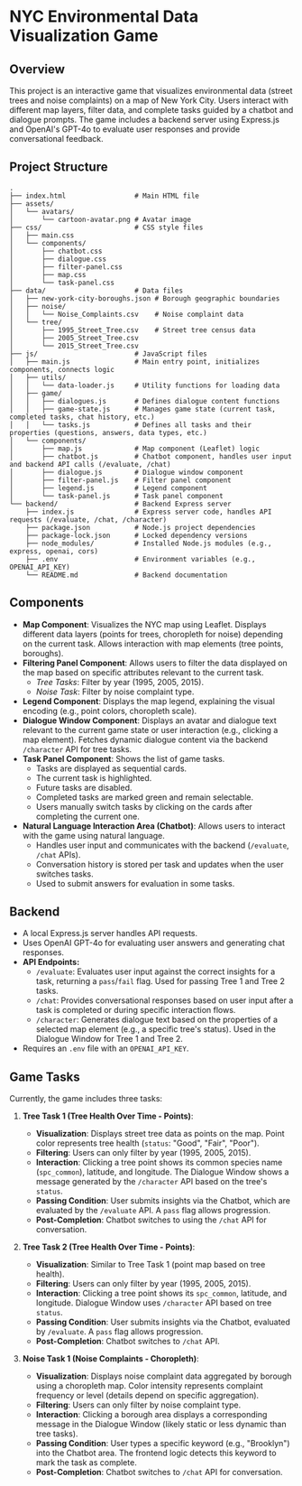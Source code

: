 # NYC Environmental Data Visualization Game

## Overview
This project is an interactive game that visualizes environmental data (street trees and noise complaints) on a map of New York City. Users interact with different map layers, filter data, and complete tasks guided by a chatbot and dialogue prompts. The game includes a backend server using Express.js and OpenAI's GPT-4o to evaluate user responses and provide conversational feedback.

## Project Structure

```
.
├── index.html                 # Main HTML file
├── assets/
│   └── avatars/
│       └── cartoon-avatar.png # Avatar image
├── css/                       # CSS style files
│   ├── main.css
│   └── components/
│       ├── chatbot.css
│       ├── dialogue.css
│       ├── filter-panel.css
│       ├── map.css
│       └── task-panel.css
├── data/                      # Data files
│   ├── new-york-city-boroughs.json # Borough geographic boundaries
│   ├── noise/
│   │   └── Noise_Complaints.csv    # Noise complaint data
│   └── tree/
│       ├── 1995_Street_Tree.csv    # Street tree census data
│       ├── 2005_Street_Tree.csv
│       └── 2015_Street_Tree.csv
├── js/                        # JavaScript files
│   ├── main.js                # Main entry point, initializes components, connects logic
│   ├── utils/
│   │   └── data-loader.js     # Utility functions for loading data
│   ├── game/
│   │   ├── dialogues.js       # Defines dialogue content functions
│   │   ├── game-state.js      # Manages game state (current task, completed tasks, chat history, etc.)
│   │   └── tasks.js           # Defines all tasks and their properties (questions, answers, data types, etc.)
│   └── components/
│       ├── map.js             # Map component (Leaflet) logic
│       ├── chatbot.js         # Chatbot component, handles user input and backend API calls (/evaluate, /chat)
│       ├── dialogue.js        # Dialogue window component
│       ├── filter-panel.js    # Filter panel component
│       ├── legend.js          # Legend component
│       └── task-panel.js      # Task panel component
└── backend/                   # Backend Express server
    ├── index.js               # Express server code, handles API requests (/evaluate, /chat, /character)
    ├── package.json           # Node.js project dependencies
    ├── package-lock.json      # Locked dependency versions
    ├── node_modules/          # Installed Node.js modules (e.g., express, openai, cors)
    ├── .env                   # Environment variables (e.g., OPENAI_API_KEY)
    └── README.md              # Backend documentation
```

## Components

-   **Map Component**: Visualizes the NYC map using Leaflet. Displays different data layers (points for trees, choropleth for noise) depending on the current task. Allows interaction with map elements (tree points, boroughs).
-   **Filtering Panel Component**: Allows users to filter the data displayed on the map based on specific attributes relevant to the current task.
    -   *Tree Tasks*: Filter by year (1995, 2005, 2015).
    -   *Noise Task*: Filter by noise complaint type.
-   **Legend Component**: Displays the map legend, explaining the visual encoding (e.g., point colors, choropleth scale).
-   **Dialogue Window Component**: Displays an avatar and dialogue text relevant to the current game state or user interaction (e.g., clicking a map element). Fetches dynamic dialogue content via the backend `/character` API for tree tasks.
-   **Task Panel Component**: Shows the list of game tasks.
    -   Tasks are displayed as sequential cards.
    -   The current task is highlighted.
    -   Future tasks are disabled.
    -   Completed tasks are marked green and remain selectable.
    -   Users manually switch tasks by clicking on the cards after completing the current one.
-   **Natural Language Interaction Area (Chatbot)**: Allows users to interact with the game using natural language.
    -   Handles user input and communicates with the backend (`/evaluate`, `/chat` APIs).
    -   Conversation history is stored per task and updates when the user switches tasks.
    -   Used to submit answers for evaluation in some tasks.

## Backend

-   A local Express.js server handles API requests.
-   Uses OpenAI GPT-4o for evaluating user answers and generating chat responses.
-   **API Endpoints:**
    -   `/evaluate`: Evaluates user input against the correct insights for a task, returning a `pass`/`fail` flag. Used for passing Tree 1 and Tree 2 tasks.
    -   `/chat`: Provides conversational responses based on user input after a task is completed or during specific interaction flows.
    -   `/character`: Generates dialogue text based on the properties of a selected map element (e.g., a specific tree's status). Used in the Dialogue Window for Tree 1 and Tree 2.
-   Requires an `.env` file with an `OPENAI_API_KEY`.

## Game Tasks

Currently, the game includes three tasks:

1.  **Tree Task 1 (Tree Health Over Time - Points)**:
    *   **Visualization**: Displays street tree data as points on the map. Point color represents tree health (`status`: "Good", "Fair", "Poor").
    *   **Filtering**: Users can only filter by year (1995, 2005, 2015).
    *   **Interaction**: Clicking a tree point shows its common species name (`spc_common`), latitude, and longitude. The Dialogue Window shows a message generated by the `/character` API based on the tree's `status`.
    *   **Passing Condition**: User submits insights via the Chatbot, which are evaluated by the `/evaluate` API. A `pass` flag allows progression.
    *   **Post-Completion**: Chatbot switches to using the `/chat` API for conversation.

2.  **Tree Task 2 (Tree Health Over Time - Points)**:
    *   **Visualization**: Similar to Tree Task 1 (point map based on tree health).
    *   **Filtering**: Users can only filter by year (1995, 2005, 2015).
    *   **Interaction**: Clicking a tree point shows its `spc_common`, latitude, and longitude. Dialogue Window uses `/character` API based on tree `status`.
    *   **Passing Condition**: User submits insights via the Chatbot, evaluated by `/evaluate`. A `pass` flag allows progression.
    *   **Post-Completion**: Chatbot switches to `/chat` API.

3.  **Noise Task 1 (Noise Complaints - Choropleth)**:
    *   **Visualization**: Displays noise complaint data aggregated by borough using a choropleth map. Color intensity represents complaint frequency or level (details depend on specific aggregation).
    *   **Filtering**: Users can only filter by noise complaint type.
    *   **Interaction**: Clicking a borough area displays a corresponding message in the Dialogue Window (likely static or less dynamic than tree tasks).
    *   **Passing Condition**: User types a specific keyword (e.g., "Brooklyn") into the Chatbot area. The frontend logic detects this keyword to mark the task as complete.
    *   **Post-Completion**: Chatbot switches to `/chat` API for conversation.